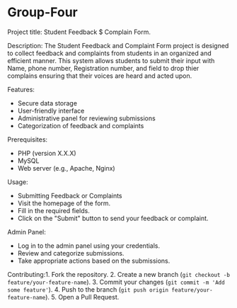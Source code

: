# Group-Four
Project title: Student Feedback $ Complain Form.

Description: The Student Feedback and Complaint Form project is designed to collect feedback and complaints from students in an organized and efficient manner. This system allows students to submit their input with Name, phone number, Registration number, and field to drop thier complains ensuring that their voices are heard and acted upon.

Features: 
- Secure data storage
- User-friendly interface
- Administrative panel for reviewing submissions
- Categorization of feedback and complaints

Prerequisites:
- PHP (version X.X.X)
- MySQL
- Web server (e.g., Apache, Nginx)

Usage:
- Submitting Feedback or Complaints
- Visit the homepage of the form.
- Fill in the required fields.
- Click on the "Submit" button to send your feedback or complaint.

Admin Panel:
- Log in to the admin panel using your credentials.
- Review and categorize submissions.
- Take appropriate actions based on the submissions.

Contributing:1. Fork the repository.
2. Create a new branch (`git checkout -b feature/your-feature-name`).
3. Commit your changes (`git commit -m 'Add some feature'`).
4. Push to the branch (`git push origin feature/your-feature-name`).
5. Open a Pull Request.




